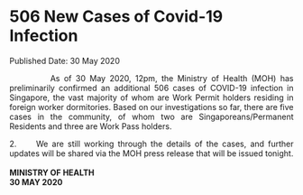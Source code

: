 <html>
    <meta http-equiv="Content-Type" content="text/html; charset=utf-8"/>
    <meta charset="utf-8"/>
    <title>506 New Cases of Covid-19 Infection</title>
    <body><h1>506 New Cases of Covid-19 Infection</h1>
    <p>Published Date: 30 May 2020</p> <p style="text-align: justify;">&nbsp; &nbsp; &nbsp; &nbsp; &nbsp; As of 30 May 2020, 12pm, the Ministry of Health (MOH) has preliminarily confirmed an additional 506 cases of COVID-19 infection in Singapore, the vast majority of whom are Work Permit holders residing in foreign worker dormitories. Based on our investigations so far, there are five cases in the community, of whom two are Singaporeans/Permanent Residents and three are Work Pass holders. &nbsp;</p><p style="text-align: justify;">2.&nbsp; &nbsp; &nbsp;We are still working through the details of the cases, and further updates will be shared via the MOH press release that will be issued tonight.<br><br><strong>MINISTRY OF HEALTH<br>30 MAY 2020</strong><br></p><div><br></div></body>
</html>